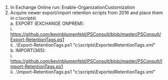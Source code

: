 
1.	In Exchange Online run: Enable-OrganizationCustomization  
2.	Acquire newer export/import retention scripts from 2016 and place them in c:\scripts\  
    a.	EXPORT (EXCHANGE ONPREM):  
          i.	https://github.com/kevinblumenfeld/PSConsult/blob/master/PSConsult/Export-RetentionTags.ps1   
          ii.	.\Export-RetentionTags.ps1 "c:\scripts\ExportedRetentionTags.xml"  
    b.	IMPORT(365):   
          i.	https://github.com/kevinblumenfeld/PSConsult/blob/master/PSConsult/Import-RetentionTags.ps1   
          ii.	.\Import-RetentionTags.ps1 "c:\scripts\ExportedRetentionTags.xml"   


